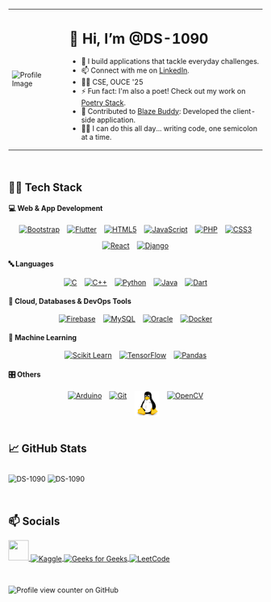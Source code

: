 <table border="0" cellpadding="0" cellspacing="0">
  <tr>
    <td style="padding-right: 20px; border=0; "><img src="https://github.com/user-attachments/assets/3793c4d6-16b2-4c4e-b8c4-18aff339c614" width="400" height="400" alt="Profile Image"></td>
    <td>
      <h1>👋 Hi, I’m @DS-1090</h1>
      <ul>
      <li>👀 I build applications that tackle everyday challenges.</li>
      <li>📫 Connect with me on <a href="https://www.linkedin.com/in/divya-s-74379b223" target="_blank">LinkedIn</a>.</li>
      <li>👩‍🎓 CSE, OUCE '25</li>
      <li>⚡ Fun fact: I'm also a poet! Check out my work on <a href="https://divyayennam5544.wixsite.com/reflexions/my-blog" target="_blank">Poetry Stack</a>.</li>
      <li>🤝 Contributed to <a href="https://github.com/Project-be25/mini_project" target="_blank">Blaze Buddy</a>: Developed the client-side application.</li>
      <li>🦸‍♀️ I can do this all day... writing code, one semicolon at a time.</li>
      </ul>
    </td>
  </tr>
</table>


<br/>

## 👩‍💻 Tech Stack

#### 💻 Web & App Development
<div style="display: flex; gap: 15px; flex-wrap: wrap; justify-content: center;">
  <a href="https://getbootstrap.com" target="_blank" title="Bootstrap">
    <img src="https://user-images.githubusercontent.com/25181517/183898054-b3d693d4-dafb-4808-a509-bab54cf5de34.png" alt="Bootstrap" width="50" height="50" />
  </a>
  <a href="https://flutter.dev" target="_blank" title="Flutter">
    <img src="https://www.vectorlogo.zone/logos/flutterio/flutterio-icon.svg" alt="Flutter" width="50" height="50" />
  </a>
  <a href="https://www.w3.org/html/" target="_blank" title="HTML5">
    <img src="https://user-images.githubusercontent.com/25181517/192158954-f88b5814-d510-4564-b285-dff7d6400dad.png" alt="HTML5" width="50" height="50" />
  </a>
  <a href="https://developer.mozilla.org/en-US/docs/Web/JavaScript" target="_blank" title="JavaScript">
    <img src="https://user-images.githubusercontent.com/25181517/117447155-6a868a00-af3d-11eb-9cfe-245df15c9f3f.png" alt="JavaScript" width="50" height="50" />
  </a>
  <a href="https://www.php.net" target="_blank" title="PHP">
    <img src="https://user-images.githubusercontent.com/25181517/183570228-6a040b9f-3ddf-47a2-a201-743121dac664.png" alt="PHP" width="50" height="50" />
  </a>
  <a href="https://www.w3schools.com/css/" target="_blank" title="CSS3">
    <img src="https://user-images.githubusercontent.com/25181517/183898674-75a4a1b1-f960-4ea9-abcb-637170a00a75.png" alt="CSS3" width="50" height="50" />
  </a>
  <a href="https://reactjs.org/" target="_blank" title="React">
    <img src="https://user-images.githubusercontent.com/25181517/183897015-94a058a6-b86e-4e42-a37f-bf92061753e5.png" alt="React" width="50" height="50" />
  </a>
  <a href="https://www.djangoproject.com/" target="_blank" title="Django">
    <img src="https://github.com/marwin1991/profile-technology-icons/assets/62091613/9bf5650b-e534-4eae-8a26-8379d076f3b4" alt="Django" width="50" height="50" />
  </a>
</div>



#### 🔤 Languages
<div style="display: flex; gap: 15px; flex-wrap: wrap; justify-content: center;">
  <a href="https://www.cprogramming.com/" target="_blank" title="C">
    <img src="https://user-images.githubusercontent.com/25181517/192106070-46255bcf-65e6-4c6b-a296-bf8d0d8fb2a7.png" alt="C" width="50" height="50" />
  </a>
  <a href="https://www.w3schools.com/cpp/" target="_blank" title="C++">
    <img src="https://user-images.githubusercontent.com/25181517/192106073-90fffafe-3562-4ff9-a37e-c77a2da0ff58.png" alt="C++" width="50" height="50" />
  </a>
  <a href="https://www.python.org" target="_blank" title="Python">
    <img src="https://user-images.githubusercontent.com/25181517/183423507-c056a6f9-1ba8-4312-a350-19bcbc5a8697.png" alt="Python" width="50" height="50" />
  </a>
  <a href="https://www.java.com" target="_blank" title="Java">
    <img src="https://user-images.githubusercontent.com/25181517/117201156-9a724800-adec-11eb-9a9d-3cd0f67da4bc.png" alt="Java" width="50" height="50" />
  </a>
  <a href="https://dart.dev/" target="_blank" title="Dart">
    <img src="https://user-images.githubusercontent.com/25181517/186150304-1568ffdf-4c62-4bdc-9cf1-8d8efcea7c5b.png" alt="Dart" width="50" height="50" />
  </a>
</div>



#### 📁 Cloud, Databases & DevOps Tools
<div style="display: flex; gap: 15px; flex-wrap: wrap; justify-content: center;">
  <a href="https://firebase.google.com/" target="_blank" title="Firebase">
    <img src="https://user-images.githubusercontent.com/25181517/189716855-2c69ca7a-5149-4647-936d-780610911353.png" alt="Firebase" width="50" height="50" />
  </a>
  <a href="https://www.mysql.com/" target="_blank" title="MySQL">
    <img src="https://user-images.githubusercontent.com/25181517/183896128-ec99105a-ec1a-4d85-b08b-1aa1620b2046.png" alt="MySQL" width="50" height="50" />
  </a>
  <a href="https://www.oracle.com/" target="_blank" title="Oracle">
    <img src="https://user-images.githubusercontent.com/25181517/117208736-bdedc080-adf5-11eb-912f-61c7d43705f6.png" alt="Oracle" width="50" height="50" />
  </a>
  <a href="https://hub.docker.com/" target="_blank" title="Docker">
    <img src="https://user-images.githubusercontent.com/25181517/117207330-263ba280-adf4-11eb-9b97-0ac5b40bc3be.png" alt="Docker" width="50" height="50" />
  </a>
</div>



#### 🤖 Machine Learning
<div style="display: flex; gap: 15px; flex-wrap: wrap; justify-content: center;">
  <a href="https://scikit-learn.org/" target="_blank" title="Scikit Learn">
    <img src="https://upload.wikimedia.org/wikipedia/commons/0/05/Scikit_learn_logo_small.svg" alt="Scikit Learn" width="50" height="50" />
  </a>
  <a href="https://www.tensorflow.org" target="_blank" title="TensorFlow">
    <img src="https://user-images.githubusercontent.com/25181517/223639822-2a01e63a-a7f9-4a39-8930-61431541bc06.png" alt="TensorFlow" width="50" height="50" />
  </a>
  <a href="https://pandas.pydata.org/" target="_blank" title="Pandas">
    <img src="https://github.com/marwin1991/profile-technology-icons/assets/76012086/24b02d77-2f28-43c7-b5d6-e15e3395851b" alt="Pandas" width="50" height="50" />
  </a>
</div>



#### 🎛️ Others
<div style="display: flex; gap: 15px; flex-wrap: wrap; justify-content: center;">
  <a href="https://www.arduino.cc/" target="_blank" title="Arduino">
    <img src="https://cdn.worldvectorlogo.com/logos/arduino-1.svg" alt="Arduino" width="50" height="50" />
  </a>
  <a href="https://git-scm.com/" target="_blank" title="Git">
    <img src="https://www.vectorlogo.zone/logos/git-scm/git-scm-icon.svg" alt="Git" width="50" height="50" />
  </a>
  <a href="https://www.linux.org/" target="_blank" title="Linux">
    <img src="https://raw.githubusercontent.com/devicons/devicon/master/icons/linux/linux-original.svg" alt="Linux" width="50" height="50" />
  </a>
  <a href="https://opencv.org/" target="_blank" title="OpenCV">
    <img src="https://www.vectorlogo.zone/logos/opencv/opencv-icon.svg" alt="OpenCV" width="50" height="50" />
  </a></div>
<br/>

## 📈 GitHub Stats
<div style="display: flex; justify-content: space-between;">
  <p>
    <img src="https://github-readme-stats.vercel.app/api?username=DS-1090&show_icons=true&locale=en" alt="DS-1090" />
          <img src="https://github-readme-stats.vercel.app/api/top-langs?username=DS-1090&show_icons=true&locale=en&layout=compact" alt="DS-1090" />
  </p>
</div>
<br/>

## 📫 Socials
<p align="left">
  <a href="https://hub.docker.com/repositories/ds1090" target="_blank">
    <img src="https://www.docker.com/wp-content/uploads/2023/05/symbol_blue-docker-logo.png" width="40" height="40"/>
  </a>
  <a href="https://www.kaggle.com/div456" target="_blank">
    <img align="center" src="https://raw.githubusercontent.com/rahuldkjain/github-profile-readme-generator/master/src/images/icons/Social/kaggle.svg" alt="Kaggle" height="30" width="40" />
  </a>
  <a href="https://www.geeksforgeeks.org/user/divs123/" target="_blank">
    <img align="center" src="https://raw.githubusercontent.com/rahuldkjain/github-profile-readme-generator/master/src/images/icons/Social/geeks-for-geeks.svg" alt="Geeks for Geeks" height="30" width="40" />
  </a>
<a href="https://leetcode.com/u/user8973Le/" target="_blank">
  <img align="center" src="https://github.com/user-attachments/assets/e4e26195-9139-4c7f-bba5-fb7d1f40f9ed" alt="LeetCode" height="30" width="40" />
</a>

  
</p>

<br/>

![Profile view counter on GitHub](https://komarev.com/ghpvc/?username=ds-1090)


